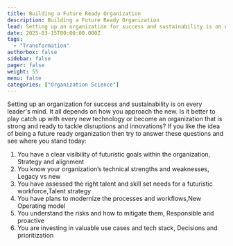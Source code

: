 ```yaml
---
title: Building a Future Ready Organization
description: Building a Future Ready Organization
lead: Setting up an organization for success and sustainability is on every leader's mind. It all depends on how you approach
date: 2025-03-15T00:00:00.000Z
tags:
  - "Transformation"
authorbox: false
sidebar: false
pager: false
weight: 55
menu: false
categories: ["Organization Science"]
---
```


Setting up an organization for success and sustainability is on every leader's mind. It all depends on how you approach the new. Is it better to play catch up with every new technology or become an organization that is strong and ready to tackle disruptions and innovations? If you like the idea of being a future ready organization then try to answer these questions and see where you stand today:

1. You have a clear visibility of futuristic goals within the organization, Strategy and alignment
2. You know your organization’s technical strengths and weaknesses, Legacy vs new
3. You have assessed the right talent and skill set needs for a futuristic workforce,Talent strategy
4. You have plans to modernize the processes and workflows,New Operating model 
5. You understand the risks and how to mitigate them, Responsible and proactive
6. You are investing in valuable use cases and tech stack, Decisions and prioritization

